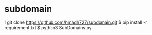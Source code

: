# subdomain

! git clone https://github.com/hmadh727/subdomain.git
$ pip install -r requirement.txt
$ python3 SubDomains.py
